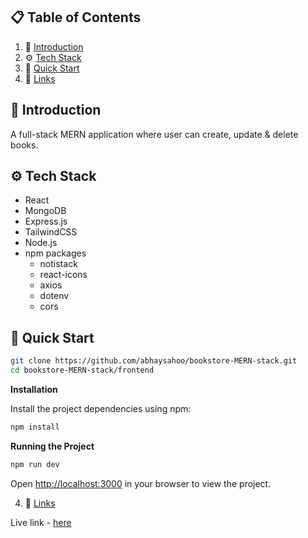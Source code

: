 ## 📋 <a name="table">Table of Contents</a>

1. 🤖 [Introduction](#introduction)
2. ⚙️ [Tech Stack](#tech-stack)
3. 🤸 [Quick Start](#quick-start)
4. 🔗 [Links](#links)

## <a name="introduction">🤖 Introduction</a>

A full-stack MERN application where user can create, update & delete books.

## <a name="tech-stack">⚙️ Tech Stack</a>

* React
* MongoDB
* Express.js
* TailwindCSS
* Node.js
* npm packages
    * notistack
    * react-icons
    * axios
    * dotenv
    * cors

## <a name="quick-start">🤸 Quick Start</a>

```bash
git clone https://github.com/abhaysahoo/bookstore-MERN-stack.git
cd bookstore-MERN-stack/frontend
```

**Installation**

Install the project dependencies using npm:

```bash
npm install
```

**Running the Project**

```bash
npm run dev
```

Open [http://localhost:3000](http://localhost:3000) in your browser to view the project.

4. 🔗 [Links](#links)

Live link - [here](https://bookstore-absahoo.netlify.app/)